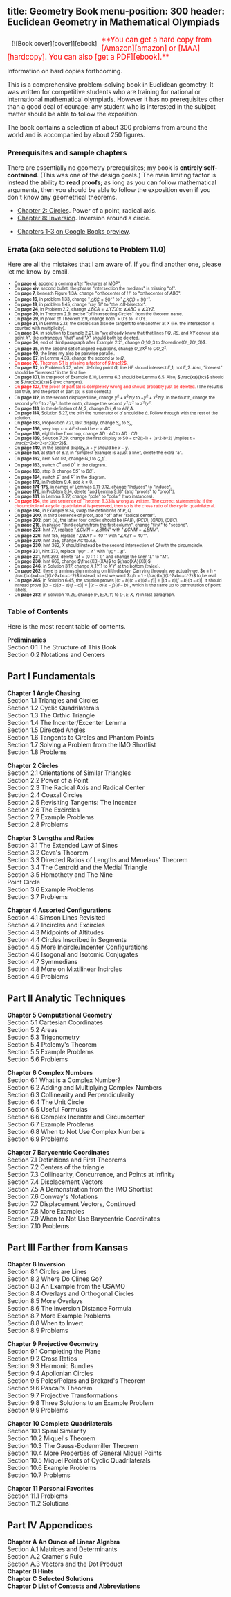 title: Geometry Book
menu-position: 300
header: Euclidean Geometry in Mathematical Olympiads
---

<span style="float:left;padding:10px;">
[![Book cover][cover]][ebook]
</span>

<span style="color:red; font-size: 120%;">
**You can get a hard copy from [Amazon][amazon] or [MAA][hardcopy].
You can also [get a PDF][ebook].**
</span>

Information on hard copies forthcoming.

This is a comprehensive problem-solving book in Euclidean geometry.
It was written for competitive students who are training for national
or international mathematical olympiads.
However it has no prerequisites other than a good deal of courage:
any student who is interested in the subject matter
should be able to follow the exposition.

The book contains a selection of about 300 problems from around the world
and is accompanied by about 250 figures.

### Prerequisites and sample chapters
There are essentially no geometry prerequisites;
my book is **entirely self-contained**.
(This was one of the design goals.)
The main limiting factor is instead the ability to **read proofs**;
as long as you can follow mathematical arguments,
then you should be able to follow the exposition
even if you don't know any geometrical theorems.

+ [Chapter 2: Circles][egmo2]. Power of a point, radical axis.
+ [Chapter 8: Inversion][egmo8]. Inversion around a circle.
* [Chapters 1-3 on Google Books preview][googlebook].

### Errata (aka selected solutions to Problem 11.0)

Here are all the mistakes that I am aware of.
If you find another one, please let me know by email.

<small>
<small>

+ On **page xi**, append a comma after "lectures at MOP".
+ On **page xiv**, second bullet, the phrase "intersection the medians" is missing "of".
+ On **page 7**, beneath Figure 1.3A, change "orthocenter of $H$" to "orthocenter of $ABC$".
+ On **page 16**, in problem 1.33, change "$\angle KC=90^{\circ}$" to "$\angle KCD=90^{\circ}$".
+ On **page 19**, in problem 1.45, change "ray $BI$" to "the $\angle B$-bisector".
+ On **page 24**, in Problem 2.2, change $\measuredangle BCA = \measuredangle YZX$
  to $\measuredangle ABC = \measuredangle XYZ$.
+ On **page 29**, in Theorem 2.9, excise "of Intersecting Circles" from the theorem name.
+ On **page 29**, in proof of Theorem 2.9, change both $>0$'s to $<0$'s.
+ On **page 31**, in Lemma 2.13, the circles can also be tangent
  to one another at $X$ (i.e. the intersection is counted with multiplicity).
+ On **page 34**, in solution to Example 2.21, in
  "we already know that that lines $PQ$, $RS$, and $XY$ concur at a point $X$",
  the extraneous "that" and "$X$" should both be deleted.
+ On **page 34**, end of third paragraph after Example 2.21,
  change $O\_1O\_3$ to $\overline{O\_2O\_3}$.
+ On **page 35**, in the second set of aligned equations,
  change $O\_2X^2$ to $OO\_2^2$.
+ On **page 40**, the lines my also be pairwise parallel.
+ On **page 67**, in Lemma 4.33, change the second $\omega$ to $\Omega$.
+ <span style="color:red;">On **page 76**, Theorem 5.1 is missing a factor of $\frac12$.</span>
+ On **page 92**, in Problem 5.23, when defining point $G$,
  line $HE$ should intersect $\Gamma\_1$, not $\Gamma\_2$.
  Also, "interest" should be "intersect" in the first line.
+ On **page 101**, in the proof of Example 6.10, Lemma 6.3 should be Lemma 6.5.
  Also, $\frac{xa}{bc}$ should be $\frac{bc}{xa}$ (two changes).
+ <span style="color:red;">On **page 107**, the proof of part (a) is completely wrong
  and should probably just be deleted.</span> (The result is still true,
  and the proof of part (b) is still correct.)
  <!-- in Figure 6.6b, swap all instances of $v$ and $w$.
  Replace $b=w^2$ and $c=v^2$ just below the figure with $b=v^2$ and $c=w^2$.
  Delete the first bullet altogether.
  Second bullet, $v$ has argument $\beta$ and $w$ has argument $-\gamma$.
  Also, change $\min(2\beta,2\pi-2\gamma)$ to $2\pi-2\gamma$
  and $\max(2\beta, 2\pi-2\gamma)$ to $2\beta$. -->
+ On **page 112**, in the second displayed line, change $y^2+x^2z/y$ to $-y^2+x^2z/y$.
  In the fourth, change the second $y^2/z^2$ to $z^2/y^2$.
  In the ninth, change the second $y^2/z^2$ to $z^2/y^2$.
+ On **page 113**, in the definition of $M\_2$, change $DH\_A$ to $AH\_A$.
+ On **page 114**, Solution 6.27, the $a$ in the numerator of $a'$ should be $\bar a$.
  Follow through with the rest of the solution.
+ On **page 133**, Proposition 7.21, last display, change
  $S_a$ to $S_A$.
+ On **page 136**, very top, $c=AE$ should be $c=AC$.
+ On **page 138**, eighth line from top, change $AD:AC$ to $AD:CD$.
+ On **page 139**, Solution 7.29, change the first display to
  $0 = c^2(t-1) + (a^2-b^2) \implies t = \frac{c^2+b^2-a^2}{c^2}$.
+ On **page 140**, in the second display, $x+y$ should be $x-y$.
+ On **page 151**, at start of 8.2, in "simplest example is a just a line", delete the extra "a".
+ On **page 162**, item 5 of list, change $G\_1$ to $G\_1^\ast$.
+ On **page 163**, switch $C^\ast$ and $D^\ast$ in the diagram.
+ On **page 163**, step 3, change $BS^\ast$ to $BC^\ast$.
+ On **page 164**, switch $S^\ast$ and $R^\ast$ in the diagram.
+ On **page 173**, in Problem 9.4, add $k \neq 0$.
+ On **page 174-175**, in names of Lemmas 9.11-9.12,
  change "Induces" to "Induce".
+ On **page 176**, in Problem 9.14, delete "and Lemma 9.18" (and "proofs" to "proof").
+ On **page 181**, in Lemma 9.27, change "pole" to "polar" (two instances).
+ <span style="color:red;">On **page 184**, the last sentence of Theorem 9.33 is wrong as written.
  The correct statement is: if the *circumcircle* of a cyclic quadrilateral is preserved,
  then so is the cross ratio of the cyclic quadrilateral.</span>
+ On **page 184**, in Example 9.34, swap the definitions of $P$, $Q$.
+ On **page 200**, in third sentence of proof, add "of" after "radical center".
+ On **page 202**, part (a), the latter four circles should be
  $(PAB)$, $(PCD)$, $(QAD)$, $(QBC)$.
+ On **page 216**, in phrase "third column from the first column",
  change "first" to "second".
+ On **page 223**, hint 77, replace "$\measuredangle CMN = \measuredangle BMN$"
  with "$\measuredangle CNM = \measuredangle BNM$".
+ On **page 226**, hint 185, replace "$\angle WXY = 40^{\circ}$"
  with "$\angle XZY = 40^{\circ}$".
+ On **page 230**, hint 355, change $AC$ to $AB$.
+ On **page 230**, hint 362, $X$ should instead be the second intersection of $QI$ with the circumcircle.
+ On **page 231**, hint 373, replace "$90^{\circ}-A$" with "$90^{\circ}-B$".
+ On **page 231**, hint 393, delete "$M=(0:1:1)$" and change the later "$L$" to "$M$".
+ On **page 238**, hint 666, change $\frac{XB}{XA}$ to $\frac{XA}{XB}$
+ On **page 246**, in Solution 3.17, change $X\_1Y\_1$ to $X'Y'$ at the bottom (twice).
+ On **page 262**, there is a minus sign missing on fifth display.
  Carrying through, we actually get $x = h - \frac{bc(a+b+c)}{b^2+bc+c^2}$ instead,
  id est we want $x/h = 1 - \frac{bc}{b^2+bc+c^2}$ to be real.
+ On **page 265**, in Solution 6.45, the solution proves $|(a-b)(c-e)(d-f)|=|(d-e)(f-b)(a-c)|$.
  It should instead prove $|(b-c)(a-e)(f-d)|=|(c-a)(e-f)(d-b)|$,
  which is the same up to permutation of point labels.
+ On **page 282**, in Solution 10.29, change $(P,E;X,Y)$ to $(F,E;X,Y)$ in last paragraph.

</small>
</small>

### Table of Contents
Here is the most recent table of contents.

<b>Preliminaries</b>
<br> Section 0.1  The Structure of This Book
<br> Section 0.2  Notations and Centers

## Part I  Fundamentals
<b>Chapter 1  Angle Chasing</b>
<br> Section 1.1  Triangles and Circles
<br> Section 1.2  Cyclic Quadrilaterals
<br> Section 1.3  The Orthic Triangle
<br> Section 1.4  The Incenter/Excenter Lemma
<br> Section 1.5  Directed Angles
<br> Section 1.6  Tangents to Circles and Phantom Points
<br> Section 1.7  Solving a Problem from the IMO Shortlist
<br> Section 1.8  Problems

<b>Chapter 2  Circles</b>
<br> Section 2.1  Orientations of Similar Triangles
<br> Section 2.2  Power of a Point
<br> Section 2.3  The Radical Axis and Radical Center
<br> Section 2.4  Coaxal Circles
<br> Section 2.5  Revisiting Tangents: The Incenter
<br> Section 2.6  The Excircles
<br> Section 2.7  Example Problems
<br> Section 2.8  Problems

<b>Chapter 3  Lengths and Ratios</b>
<br> Section 3.1  The Extended Law of Sines
<br> Section 3.2  Ceva's Theorem
<br> Section 3.3  Directed Ratios of Lengths and Menelaus' Theorem
<br> Section 3.4  The Centroid and the Medial Triangle
<br> Section 3.5  Homothety and The Nine<br>Point Circle
<br> Section 3.6  Example Problems
<br> Section 3.7  Problems

<b>Chapter 4  Assorted Configurations</b>
<br> Section 4.1  Simson Lines Revisited
<br> Section 4.2  Incircles and Excircles
<br> Section 4.3  Midpoints of Altitudes
<br> Section 4.4  Circles Inscribed in Segments
<br> Section 4.5  More Incircle/Incenter Configurations
<br> Section 4.6  Isogonal and Isotomic Conjugates
<br> Section 4.7  Symmedians
<br> Section 4.8  More on Mixtilinear Incircles
<br> Section 4.9  Problems


## Part II  Analytic Techniques
<b>Chapter 5  Computational Geometry</b>
<br> Section 5.1  Cartesian Coordinates
<br> Section 5.2  Areas
<br> Section 5.3  Trigonometry
<br> Section 5.4  Ptolemy's Theorem
<br> Section 5.5  Example Problems
<br> Section 5.6  Problems

<b>Chapter 6  Complex Numbers</b>
<br> Section 6.1  What is a Complex Number?
<br> Section 6.2  Adding and Multiplying Complex Numbers
<br> Section 6.3  Collinearity and Perpendicularity
<br> Section 6.4  The Unit Circle
<br> Section 6.5  Useful Formulas
<br> Section 6.6  Complex Incenter and Circumcenter
<br> Section 6.7  Example Problems
<br> Section 6.8  When to Not Use Complex Numbers
<br> Section 6.9  Problems

<b>Chapter 7  Barycentric Coordinates</b>
<br> Section 7.1  Definitions and First Theorems
<br> Section 7.2  Centers of the triangle
<br> Section 7.3  Collinearity, Concurrence, and Points at Infinity
<br> Section 7.4  Displacement Vectors
<br> Section 7.5  A Demonstration from the IMO Shortlist
<br> Section 7.6  Conway's Notations
<br> Section 7.7  Displacement Vectors, Continued
<br> Section 7.8  More Examples
<br> Section 7.9  When to Not Use Barycentric Coordinates
<br> Section 7.10  Problems


## Part III  Farther from Kansas
<b>Chapter 8  Inversion</b>
<br> Section 8.1  Circles are Lines
<br> Section 8.2  Where Do Clines Go?
<br> Section 8.3  An Example from the USAMO
<br> Section 8.4  Overlays and Orthogonal Circles
<br> Section 8.5  More Overlays
<br> Section 8.6  The Inversion Distance Formula
<br> Section 8.7  More Example Problems
<br> Section 8.8  When to Invert
<br> Section 8.9  Problems

<b>Chapter 9  Projective Geometry</b>
<br> Section 9.1  Completing the Plane
<br> Section 9.2  Cross Ratios
<br> Section 9.3  Harmonic Bundles
<br> Section 9.4  Apollonian Circles
<br> Section 9.5  Poles/Polars and Brokard's Theorem
<br> Section 9.6  Pascal's Theorem
<br> Section 9.7  Projective Transformations
<br> Section 9.8  Three Solutions to an Example Problem
<br> Section 9.9  Problems

<b>Chapter 10  Complete Quadrilaterals</b>
<br> Section 10.1  Spiral Similarity
<br> Section 10.2  Miquel's Theorem
<br> Section 10.3  The Gauss-Bodenmiller Theorem
<br> Section 10.4  More Properties of General Miquel Points
<br> Section 10.5  Miquel Points of Cyclic Quadrilaterals
<br> Section 10.6  Example Problems
<br> Section 10.7  Problems

<b>Chapter 11  Personal Favorites</b>
<br> Section 11.1  Problems
<br> Section 11.2  Solutions

## Part IV  Appendices
<b>Chapter A  An Ounce of Linear Algebra</b>
<br> Section A.1  Matrices and Determinants
<br> Section A.2  Cramer's Rule
<br> Section A.3  Vectors and the Dot Product
<br><b>Chapter B  Hints</b>
<br><b>Chapter C  Selected Solutions</b>
<br><b>Chapter D  List of Contests and Abbreviations</b>



[ebook]: http://www.maa.org/ebooks/EGMO
[cover]: http://www.maa.org/sites/default/files/images/ebooks/problem_books/EGMO.png
[egmo2]: http://www.maa.org/sites/default/files/pdf/ebooks/pdf/EGMO_chapter2.pdf
[egmo8]: http://www.maa.org/sites/default/files/pdf/ebooks/pdf/EGMO_chapter8.pdf
[googlebook]: https://books.google.com/books?id=47UaDAAAQBAJ&lpg=PP1&hl=zh-TW&pg=PP1#v=onepage&q&f=false
[amazon]: https://smile.amazon.com/Euclidean-Geometry-Mathematical-Olympiads-Problem/dp/0883858398?ie=UTF8&*Version*=1&*entries*=0
[hardcopy]: http://www.maa.org/press/books/euclidean-geometry-in-mathematical-olympiads
